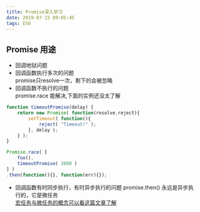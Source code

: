 ```yaml
---
title: Promise深入学习
date: 2019-07-15 09:05:45
tags: ES6
---
```

## Promise 用途
- 回调地狱问题
- 回调函数执行多次的问题  
promise只resolve一次，剩下的会被忽略
- 回调函数不执行的问题  
promise.race 能解决,下面的实例还没太了解
```js
function timeoutPromise(delay) {
    return new Promise( function(resolve,reject){
        setTimeout( function(){
            reject( "Timeout!" );
        }, delay );
    } );
}

Promise.race( [
    foo(),
    timeoutPromise( 3000 )
] )
.then(function(){}, function(err){});
```
- 回调函数有时同步执行，有时异步执行的问题
promise.then() 永远是异步执行的，它是微任务  
[宏任务与微任务的概念可以看这篇文章了解](https://juejin.im/post/59e85eebf265da430d571f89?tdsourcetag=s_pctim_aiomsg)